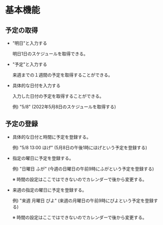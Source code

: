 # 基本機能
## 予定の取得
* "明日"と入力する
  
    明日1日のスケジュールを取得できる。
* "予定"と入力する
  
    来週までの１週間の予定を取得することができる。
* 具体的な日付を入力する
  
    入力した日付の予定を取得することができる。
    
    例) "5/8" (2022年5月8日のスケジュールを取得する)

## 予定の登録
* 具体的な日付と時間に予定を登録する。

  例) "5/8 13:00 ほげ" (5月8日の午後1時にほげという予定を登録する)


* 指定の曜日に予定を登録する。

  例) "日曜日 ふが" (今週の日曜日の午前9時にふがという予定を登録する)

    ※ 時間の設定はここではできないのでカレンダーで後から変更する。

* 来週の指定の曜日に予定を登録する。

  例) "来週 月曜日 ぴよ" (来週の月曜日の午前9時にぴよという予定を登録する)

  ※ 時間の設定はここではできないのでカレンダーで後から変更する。